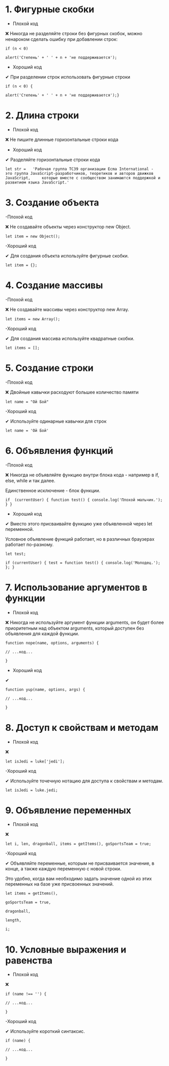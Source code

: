 # 1. Фигурные скобки #

- Плохой код

❌ Никогда не разделяйте строки без фигурных скобок, можно ненароком сделать ошибку при добавлении строк:

`if (n < 0)`

`alert('Степень' + ' ' + n + 'не поддерживается');`

- Хороший код

✔ При разделении строк использовать фигурные строки

`if (n < 0) {`  

  `alert('Степень' + ' ' + n + 'не поддерживается');}`

# 2. Длина строки #

- Плохой код

❌ Не пишите длинные горизонтальные строки кода

- Хороший код

✔ Разделяйте горизонтальные строки кода

`let str =  
'Рабочая группа TC39 организации Ecma International -   
это группа JavaScript-разработчиков, теоретиков и авторов движков JavaScript,    
которые вместе с сообществом занимаются поддержкой и развитием языка JavaScript.'`

# 3. Создание объекта #

-Плохой код

❌ Не создавайте объекты через конструктор new Object.

`let item = new Object();`

-Хороший код

✔ Для создания объекта используйте фигурные скобки.

`let item = {};`

# 4. Создание массивы #

-Плохой код

❌ Не создавайте массивы через конструктор new Array.

`let items = new Array();`

-Хороший код

✔ Для создания массива используйте квадратные скобки.

`let items = [];`

# 5. Создание строки #

-Плохой код

❌ Двойные кавычки расходуют большее количество памяти

`let name = "Ой Бой"`

-Хороший код

✔  Используйте одинарные кавычки для строк

`let name = 'Ой Бой'`

# 6. Объявления функций #

-Плохой код

❌ Никогда не объявляйте функцию внутри блока кода - например в if, else, while и так далее.

Единственное исключение - блок функции.

`if  (currentUser) {
  function test() {
    console.log('Плохой мальчик.');
  }
}`

- Хороший код

✔ Вместо этого присваивайте функцию уже объявленной через let переменной.

Условное объявление функций работает, но в различных браузерах работает по-разному.

`let test;`

`if (currentUser) {
  test = function test() {
    console.log('Молодец.');
  };
}`

# 7. Использование аргументов в функции #

- Плохой код

❌ Никогда не используйте аргумент функции arguments, он будет более приоритетным над объектом arguments, который доступен без объявления для каждой функции.

`function nope(name, options, arguments) {`

  `// ...код...`

`}`

- Хороший код

✔

`function yup(name, options, args) {`

  `// ...код...`

`}`

# 8. Доступ к свойствам и методам #

- Плохой код

❌

`let isJedi = luke['jedi'];`

-Хороший код

✔ Используйте точечную нотацию для доступа к свойствам и методам.

`let isJedi = luke.jedi;`

# 9. Объявление переменных #

- Плохой код

❌

`let i, len, dragonball,
    items = getItems(),
    goSportsTeam = true;`

-Хороший код

✔ Объявляйте переменные, которым не присваивается значение, в конце, а также каждую переменную с новой строки.

Это удобно, когда вам необходимо задать значение одной из этих переменных на базе уже присвоенных значений.

`let items = getItems(),`

`goSportsTeam = true,`

`dragonball,`

`length,`

`i;`

# 10. Условные выражения и равенства #

- Плохой код

❌

`if (name !== '') {`

  `// ...код...`

`}`

-Хороший код

✔ Используйте короткий синтаксис.

`if (name) {`

  `// ...код...`

`}`